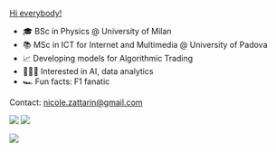 [Hi everybody!](https://nicolezattarin.github.io)
- 🎓 BSc in Physics @ University of Milan
- 📚 MSc in ICT for Internet and Multimedia @ University of Padova
- 📈 Developing models for Algorithmic Trading  
- 👩🏻‍💻 Interested in AI, data analytics 
- 🏎️ Fun facts: F1 fanatic

Contact: nicole.zattarin@gmail.com

 
[![](https://img.shields.io/badge/LinkedIn-0077B5?style=for-the-badge&logo=linkedin&logoColor=white)](https://www.linkedin.com/in/nicole-zattarin-a87768105/) [![](https://img.shields.io/badge/Twitter-1DA1F2?style=for-the-badge&logo=twitter&logoColor=white)](https://twitter.com/nicolezatta)
  

<p align="left">
  <a href="https://skillicons.dev">
    <img src="https://skillicons.dev/icons?i=git,github,gitlab,azure,cpp,py,pytorch,latex,postgres" />
  </a>
</p>
